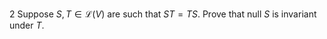 2 Suppose $S, T \in \mathcal{L}(V)$ are such that $S T=T S$. Prove that null $S$ is invariant under $T$.
